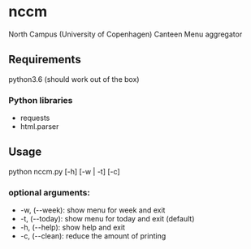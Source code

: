 # nccm
North Campus (University of Copenhagen) Canteen Menu aggregator
## Requirements
python3.6 (should work out of the box)
### Python libraries
* requests
* html.parser
## Usage
python nccm.py [-h] [-w | -t] [-c]
### optional arguments:
* -w, (--week):   show menu for week and exit
* -t, (--today):  show menu for today and exit (default)
* -h, (--help):   show help and exit
* -c, (--clean):  reduce the amount of printing
